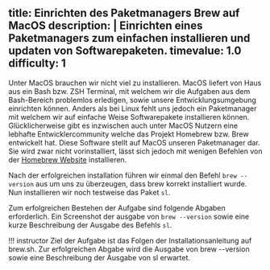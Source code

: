 title: Einrichten des Paketmanagers Brew auf MacOS
description: |
  Einrichten eines Paketmanagers zum einfachen installieren und updaten von Softwarepaketen.
timevalue: 1.0
difficulty: 1
---
Unter MacOS brauchen wir nicht viel zu installieren. MacOS liefert von Haus aus ein Bash bzw. ZSH Terminal, mit welchem wir die Aufgaben aus dem Bash-Bereich problemlos erledigen, sowie unsere Entwicklungsumgebung einrichten können. Anders als bei Linux fehlt uns jedoch ein Paketmanager mit welchem wir auf einfache Weise Softwarepakete installieren können.  
Glücklicherweise gibt es inzwischen auch unter MacOS Nutzern eine lebhafte Entwicklercommunity welche das Projekt Homebrew bzw. Brew entwickelt hat. Diese Software stellt auf MacOS unseren Paketmanager dar. Sie wird zwar nicht vorinstalliert, lässt sich jedoch mit wenigen Befehlen von der [Homebrew Website](https://brew.sh/) installieren.

Nach der erfolgreichen installation führen wir einmal den Befehl `brew --version` aus um uns zu überzeugen, dass brew korrekt installiert wurde. Nun installieren wir noch testweise das Paket `sl`.

Zum erfolgreichen Bestehen der Aufgabe sind folgende Abgaben erforderlich. Ein Screenshot der ausgabe von `brew --version` sowie eine kurze Beschreibung der Ausgabe des Befehls `sl`. 

!!! instructor
    Ziel der Aufgabe ist das Folgen der Installationsanleitung auf brew.sh.
    Zur erfolgreichen Abgabe wird die Ausgabe von brew --version sowie eine Beschreibung der Ausgabe von sl erwartet.

